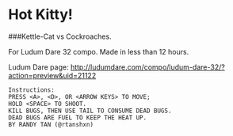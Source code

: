 # Hot Kitty!
###Kettle-Cat vs Cockroaches. 

For Ludum Dare 32 compo. Made in less than 12 hours.

Ludum Dare page: http://ludumdare.com/compo/ludum-dare-32/?action=preview&uid=21122

```
Instructions:
PRESS <A>, <D>, OR <ARROW KEYS> TO MOVE;
HOLD <SPACE> TO SHOOT.
KILL BUGS, THEN USE TAIL TO CONSUME DEAD BUGS.
DEAD BUGS ARE FUEL TO KEEP THE HEAT UP.
BY RANDY TAN (@rtanshxn)
```
